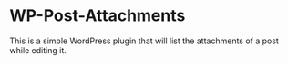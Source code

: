 WP-Post-Attachments
===================

This is a simple WordPress plugin that will list the attachments of a post while editing it.